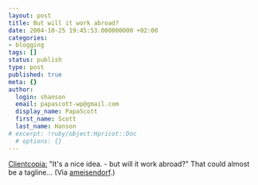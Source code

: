 ```yaml
---
layout: post
title: But will it work abroad?
date: 2004-10-25 19:45:53.000000000 +02:00
categories:
- blogging
tags: []
status: publish
type: post
published: true
meta: {}
author:
  login: shanson
  email: papascott-wp@gmail.com
  display_name: PapaScott
  first_name: Scott
  last_name: Hanson
# excerpt: !ruby/object:Hpricot::Doc
  # options: {}
---
```

<p><a href="http://www.clientcopia.com/quotes.php?id=884" title="Clientcopia : Coping with stupid clients : Quotes, Comments & Remarks">Clientcopia:</a> "It's a nice idea. - but will it work abroad?" That could almost be a tagline... (Via <a href="http://ameisendorf.de/index.php?itemid=108" title="ameisendorf.de">ameisendorf</a>.)</p>
